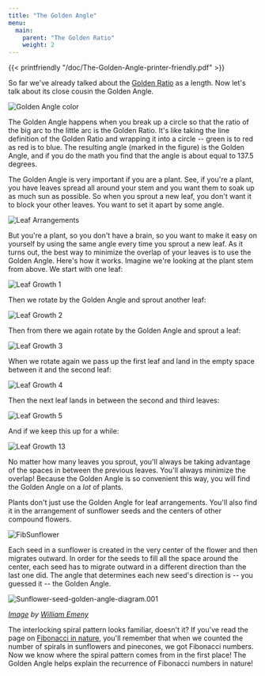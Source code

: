 ```yaml
---
title: "The Golden Angle"
menu:
  main:
    parent: "The Golden Ratio"
    weight: 2
---
```



{{< printfriendly "/doc/The-Golden-Angle-printer-friendly.pdf" >}}

So far we've already talked about the [Golden Ratio](/natures-favorite-math/the-golden-ratio/ "The Golden Ratio") as a length. Now let's talk about its close cousin the Golden Angle.

![Golden Angle color](/img/Golden-Angle-color.png)

The Golden Angle happens when you break up a circle so that the ratio of the big arc to the little arc is the Golden Ratio. It's like taking the line definition of the Golden Ratio and wrapping it into a circle -- green is to red as red is to blue. The resulting angle (marked in the figure) is the Golden Angle, and if you do the math you find that the angle is about equal to 137.5 degrees.

The Golden Angle is very important if you are a plant. See, if you're a plant, you have leaves spread all around your stem and you want them to soak up as much sun as possible. So when you sprout a new leaf, you don't want it to block your other leaves. You want to set it apart by some angle.

![Leaf Arrangements](/img/Leaf-Arrangements.png)

But you're a plant, so you don't have a brain, so you want to make it easy on yourself by using the same angle every time you sprout a new leaf. As it turns out, the best way to minimize the overlap of your leaves is to use the Golden Angle. Here's how it works. Imagine we're looking at the plant stem from above. We start with one leaf:

![Leaf Growth 1](/img/Leaf-Growth-1.png)

Then we rotate by the Golden Angle and sprout another leaf:

![Leaf Growth 2](/img/Leaf-Growth-2.png)

Then from there we again rotate by the Golden Angle and sprout a leaf:

![Leaf Growth 3](/img/Leaf-Growth-3.png)

When we rotate again we pass up the first leaf and land in the empty space between it and the second leaf:

![Leaf Growth 4](/img/Leaf-Growth-4.png)

Then the next leaf lands in between the second and third leaves:

![Leaf Growth 5](/img/Leaf-Growth-5.png)

And if we keep this up for a while:

![Leaf Growth 13](/img/Leaf-Growth-13.png)

No matter how many leaves you sprout, you'll always be taking advantage of the spaces in between the previous leaves. You'll always minimize the overlap! Because the Golden Angle is so convenient this way, you will find the Golden Angle on a *lot* of plants.

Plants don't just use the Golden Angle for leaf arrangements. You'll also find it in the arrangement of sunflower seeds and the centers of other compound flowers.

![FibSunflower](/img/8247962.jpg)

Each seed in a sunflower is created in the very center of the flower and then migrates outward. In order for the seeds to fill all the space around the center, each seed has to migrate outward in a different direction than the last one did. The angle that determines each new seed's direction is -- you guessed it -- the Golden Angle.

![Sunflower-seed-golden-angle-diagram.001](/img/Sunflower-seed-golden-angle-diagram.001.png)

*[Image](http://www.greatmathsteachingideas.com/2012/08/) by [William Emeny](http://www.greatmathsteachingideas.com)*

The interlocking spiral pattern looks familiar, doesn't it? If you've read the page on [Fibonacci in nature](/natures-favorite-math/fibonacci-numbers/fibonacci-in-nature/ "Fibonacci in Nature"), you'll remember that when we counted the number of spirals in sunflowers and pinecones, we got Fibonacci numbers. Now we know where the spiral pattern comes from in the first place! The Golden Angle helps explain the recurrence of Fibonacci numbers in nature!
